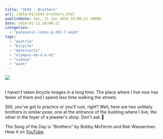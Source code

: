 ```yaml
---
title: "2643 - Brothers"
url: /2014/01/2643-brothers.html
publishDate: Sat, 11 Jan 2014 19:00:21 +0000
date: 2014-01-11 20:00:21
categories: 
  - "panasonic-lumix-g-201-7-asph"
tags: 
  - "austria"
  - "bicycle"
  - "motorcycle"
  - "olympus-om-d-e-m1"
  - "vienna"
  - "wien"
---
```

<div class="container">
<div class="center"><a target="_blank" href="https://d25zfm9zpd7gm5.cloudfront.net/1200x1200/2014/20140107_121658_lr.jpg"><img src="https://d25zfm9zpd7gm5.cloudfront.net/0600x0600/2014/20140107_121658_lr.jpg" /></a></div>
</div>
<br />

I haven't taken bicycle images in a long time. The place where I live now has fewer of them and I spend less time walking the streets.

<a target="_blank" href="https://d25zfm9zpd7gm5.cloudfront.net/1200x1200/2014/20140107_170840_lr.jpg"><img style="margin: 0pt 10px 0pt 0px; float: left;" src="https://d25zfm9zpd7gm5.cloudfront.net/0150x0150/2014/20140107_170840_lr.jpg" alt="" border="0" /></a> Still, you've got to practice or you'll rust, right? Well, here are two unlikely brothers in similar pose, one at the entrance of the building where I live, the other in the foyer of a jeweler's shop. Don't ask 🙂 

 The Song of the Day is "Brothers" by Bobby McFerrin and Rob Wasserman. Hear it on <a href="http://www.youtube.com/watch?v=dfC4JpGwh9U" target="_blank">YouTube</a>.
